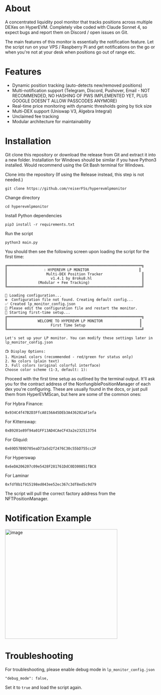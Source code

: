 # About
A concentrated liquidity pool monitor that tracks positions across multiple DEXes on HyperEVM. Completely vibe coded with Claude Sonnet 4, so expect bugs and report them on Discord / open issues on Git.

The main features of this monitor is essentially the notification feature. Let the script run on your VPS / Raspberry Pi and get notifications on the go or when you're not at your desk when positions go out of range etc.

# Features
- Dynamic position tracking (auto-detects new/removed positions)
- Multi-notification support (Telegram, Discord, Pushover, Email - NOT RECOMMENDED, NO HASHING OF PWS IMPLEMENTED YET, PLUS GOOGLE DOESN'T ALLOW PASSCODES ANYMORE)
- Real-time price monitoring with dynamic thresholds going by tick size
- Multi-DEX support (Uniswap V3, Algebra Integral)
- Unclaimed fee tracking
- Modular architecture for maintainability

# Installation
Git clone this repository or download the release from Git and extract it into a new folder. Installation for Windows should be similar if you have Python3 installed. Would recommend using the Git Bash terminal for Windows.

Clone into the repository (If using the Release instead, this step is not needed.)
```
git clone https://github.com/reiserFSs/hyperevmlpmonitor
```
Change directory
```
cd hyperevmlpmonitor
```
Install Python dependencies
```
pip3 install -r requirements.txt
```
Run the script
```
python3 main.py
```

You should then see the following screen upon loading the script for the first time:

```
╔══════════════════════════════════════════════════════════════╗
║                 💧 HYPEREVM LP MONITOR                       ║
║                  Multi-DEX Position Tracker                  ║
║                    v1.4.1 by 8roku8.hl                       ║
║              (Modular + Fee Tracking)                        ║
╚══════════════════════════════════════════════════════════════╝

🔧 Loading configuration...
⚙️  Configuration file not found. Creating default config...
✅ Created lp_monitor_config.json
📝 Please edit the configuration file and restart the monitor.
🚀 Starting first-time setup...
╔══════════════════════════════════════════════════════════════╗
║              WELCOME TO HYPEREVM LP MONITOR                 ║
║                    First Time Setup                         ║
╚══════════════════════════════════════════════════════════════╝

Let's set up your LP monitor. You can modify these settings later in lp_monitor_config.json

📺 Display Options:
1. Minimal colors (recommended - red/green for status only)
2. No colors (plain text)
3. Full colors (original colorful interface)
Choose color scheme (1-3, default: 1):
```
Proceed with the first time setup as outlined by the terminal output. It'll ask you for the contract address of the NonfungiblePositionManager of each dex you're configuring. These are usually found in the docs, or just pull them from HyperEVMScan, but here are some of the common ones: 

For Hybra Finance:
```
0x934C4f47B2D3FfcA0156A45DEb3A436202aF1efa
```
For Kittenswap:
```
0xB9201e89f94a01FF13AD4CAeCF43a2e232513754
```
For Gliquid:
```
0x69D57B9D705eaD73a5d2f2476C30c55bD755cc2F
```
For Hyperswap
```
0x6eDA206207c09e5428F281761DdC0D300851fBC8
```

For Laminar
```
0xfdf8b1f915198ed043ee52ec367c3df8ed5c9d79
```
The script will pull the correct factory address from the NFTPositionManager. 

# Notification Example
<img width="370" height="360" alt="image" src="https://github.com/user-attachments/assets/a971cba4-d817-4223-9641-b3b440d7f5a8" />

# Troubleshooting

For troubleshooting, please enable debug mode in ```lp_monitor_config.json``` 

```
"debug_mode": false,
```
Set it to ```true``` and load the script again. 
